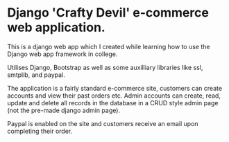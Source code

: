 # Django 'Crafty Devil' e-commerce web application.
This is a django web app which I created while learning how to use the Django web app framework in college.

Utilises Django, Bootstrap as well as some auxilliary libraries like ssl, smtplib, and paypal.

The application is a fairly standard e-commerce site, customers can create accounts and view their past orders etc. Admin accounts can create, read, update and delete all records in the database in a CRUD style admin page (not the pre-made django admin page).

Paypal is enabled on the site and customers receive an email upon completing their order.
